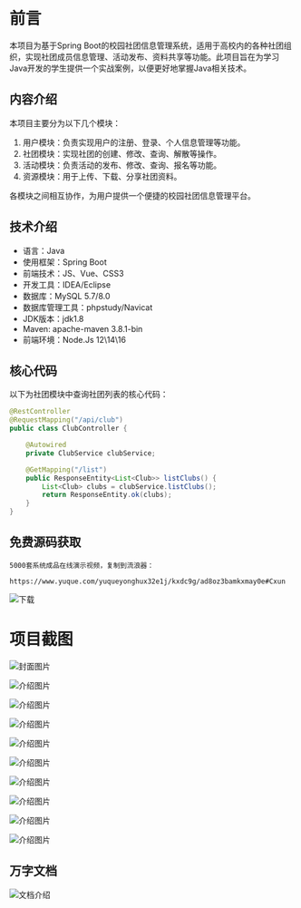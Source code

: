 # 前言

本项目为基于Spring Boot的校园社团信息管理系统，适用于高校内的各种社团组织，实现社团成员信息管理、活动发布、资料共享等功能。此项目旨在为学习Java开发的学生提供一个实战案例，以便更好地掌握Java相关技术。

## 内容介绍

本项目主要分为以下几个模块：

1. 用户模块：负责实现用户的注册、登录、个人信息管理等功能。
2. 社团模块：实现社团的创建、修改、查询、解散等操作。
3. 活动模块：负责活动的发布、修改、查询、报名等功能。
4. 资源模块：用于上传、下载、分享社团资料。

各模块之间相互协作，为用户提供一个便捷的校园社团信息管理平台。

## 技术介绍

- 语言：Java
- 使用框架：Spring Boot
- 前端技术：JS、Vue、CSS3
- 开发工具：IDEA/Eclipse
- 数据库：MySQL 5.7/8.0
- 数据库管理工具：phpstudy/Navicat
- JDK版本：jdk1.8
- Maven: apache-maven 3.8.1-bin
- 前端环境：Node.Js 12\14\16

## 核心代码

以下为社团模块中查询社团列表的核心代码：

```java
@RestController
@RequestMapping("/api/club")
public class ClubController {

    @Autowired
    private ClubService clubService;

    @GetMapping("/list")
    public ResponseEntity<List<Club>> listClubs() {
        List<Club> clubs = clubService.listClubs();
        return ResponseEntity.ok(clubs);
    }
}
```

## 免费源码获取

```
5000套系统成品在线演示视频，复制到流浪器： 
```
```
https://www.yuque.com/yuqueyonghux32e1j/kxdc9g/ad8oz3bamkxmay0e#Cxun
```
![下载](https://img12.360buyimg.com/ddimg/jfs/t1/339687/11/1349/28408/68ad865fF412d7877/adaa650483a100f2.jpg)

# 项目截图

![封面图片](https://img11.360buyimg.com/ddimg/jfs/t1/308197/40/26094/125822/689c9955Fa84cc666/f3d664ca63e1cd78.jpg)

![介绍图片](https://img12.360buyimg.com/ddimg/jfs/t1/316104/13/26000/26546/689c9931Fba61193e/ed18a80cacd0e1fb.jpg)

![介绍图片](https://img14.360buyimg.com/ddimg/jfs/t1/317655/16/25192/75029/689c9931F154e0480/2834977729d87174.jpg)

![介绍图片](https://img12.360buyimg.com/ddimg/jfs/t1/328456/18/4214/32871/689c9932F971a50cd/b577982ca139a9ac.jpg)

![介绍图片](https://img12.360buyimg.com/ddimg/jfs/t1/311526/29/26078/18063/689c9932F6d96e137/9dcc0f7dc9f5066b.jpg)

![介绍图片](https://img11.360buyimg.com/ddimg/jfs/t1/288656/28/13603/52236/689c9934F99191260/73f504a1dc20f04a.jpg)

![介绍图片](https://img14.360buyimg.com/ddimg/jfs/t1/316163/12/25664/31564/689c9934F167e2675/a3e03f621a1892e8.jpg)

![介绍图片](https://img10.360buyimg.com/ddimg/jfs/t1/318033/5/24484/19805/689c9935F20268711/35d5eccee0d53da2.jpg)

![介绍图片](https://img10.360buyimg.com/ddimg/jfs/t1/312628/20/26022/29634/689c9936Fa9b0f5b7/4971ebd5bdc75efa.jpg)

![介绍图片](https://img14.360buyimg.com/ddimg/jfs/t1/317683/28/24362/74859/689c9937Fea2d092b/1620b32c3134c166.jpg)


## 万字文档
![文档介绍](https://img14.360buyimg.com/ddimg/jfs/t1/338393/1/3576/156947/68b1ad0cF74dc525c/ff9cd6c574295685.jpg)
